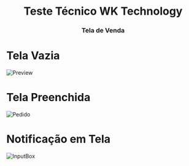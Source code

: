 <h1 align="center">Teste Técnico WK Technology</h1>
<h3 align="center"> Tela de Venda </h3>

# Tela Vazia

![Preview](https://user-images.githubusercontent.com/63420397/188748089-4620f697-90d8-494b-94c0-83fc5e18e277.jpeg)

# Tela Preenchida

![Pedido](https://user-images.githubusercontent.com/63420397/188748067-e4eb2087-d6df-4622-9352-6f3cdcb6f2ea.jpeg)

# Notificação em Tela

![InputBox](https://user-images.githubusercontent.com/63420397/188748149-be06a72b-3fff-4fbd-bdf4-93c633a89981.jpeg)